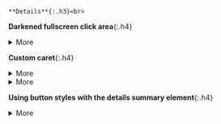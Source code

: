 ```note
**Details**{:.h3}<br>
```

**Darkened fullscreen click area**{:.h4}<br>

<details class="details-overlay details-overlay-dark">
  <summary class="btn">More</summary>
  <div class="border p-3 mt-2">

    ### 抵zH&正片，一场精心策划的阴m（20210324第3704
    <https://www.youtube.com/watch?v=K6cmHbwDzQ8>

    你抵z个hm药酒试试，直接给你z内mg去。
    　　就好像韩g要装萨d，我们对乐t下手了，把乐在zg活活就给搞死了，你以为是老bx搞的吗？

    <h3>zg重复晚清wj覆辙：惹祸、打架和装孙子</h3>
    <a href="  https://www.boxun.com/news/gb/pubvp/2021/03/202103250030.shtml">  https://www.boxun.com/news/gb/pubvp/2021/03/202103250030.shtml</a>

    吾尝谓zg之于夷人，可以明目张胆与之划定章程，而zg一味怕；夷人断不可欺，而zg一味诈；zg尽多事，夷人尽强，一切以理自处，杜其横逆之萌，而不可稍撄其怒，而zg一味蛮；彼有情可以揣度，有理可以制伏，而zg一味蠢；真乃无可如何。

    **公开上hg务y餐厅饭菜价格被指“泄m网m被z**{:.h3}<br>
    [https://www.rfa.org/mandarin/yataibaodao/renquanfazhi/ql2-03242021072938.html](https://www.rfa.org/mandarin/yataibaodao/renquanfazhi/ql2-03242021072938.html)

    2edeef9d-e8cc-47e0-b80b-737be169a5e0.png (620×340)<br>
    <img src="https://slack-imgs.com/?url=https://www.rfa.org/mandarin/yataibaodao/renquanfazhi/ql2-03242021072938.html/@@images/2edeef9d-e8cc-47e0-b80b-737be169a5e0.png">

    自然》曝光造假论文“产业化” 大部分来自zg
    https://www.rfa.org/mandarin/yataibaodao/kejiaowen/hj-03242021141835.html

  </div>
</details>

**Custom caret**{:.h4}<br>

<details class="details-reset">
  <summary class="btn">More <span class="dropdown-caret"></summary>
  <div class="border p-3 mt-2">

    ### 抵zH&正片，一场精心策划的阴m（20210324第3704
    <https://www.youtube.com/watch?v=K6cmHbwDzQ8>

    你抵z个hm药酒试试，直接给你z内mg去。
    　　就好像韩g要装萨d，我们对乐t下手了，把乐在zg活活就给搞死了，你以为是老bx搞的吗？

    <h3>zg重复晚清wj覆辙：惹祸、打架和装孙子</h3>
    <a href="  https://www.boxun.com/news/gb/pubvp/2021/03/202103250030.shtml">  https://www.boxun.com/news/gb/pubvp/2021/03/202103250030.shtml</a>

    吾尝谓zg之于夷人，可以明目张胆与之划定章程，而zg一味怕；夷人断不可欺，而zg一味诈；zg尽多事，夷人尽强，一切以理自处，杜其横逆之萌，而不可稍撄其怒，而zg一味蛮；彼有情可以揣度，有理可以制伏，而zg一味蠢；真乃无可如何。

    **公开上hg务y餐厅饭菜价格被指“泄m网m被z**{:.h3}<br>
    [https://www.rfa.org/mandarin/yataibaodao/renquanfazhi/ql2-03242021072938.html](https://www.rfa.org/mandarin/yataibaodao/renquanfazhi/ql2-03242021072938.html)

    2edeef9d-e8cc-47e0-b80b-737be169a5e0.png (620×340)<br>
    <img src="https://slack-imgs.com/?url=https://www.rfa.org/mandarin/yataibaodao/renquanfazhi/ql2-03242021072938.html/@@images/2edeef9d-e8cc-47e0-b80b-737be169a5e0.png">

    自然》曝光造假论文“产业化” 大部分来自zg
    https://www.rfa.org/mandarin/yataibaodao/kejiaowen/hj-03242021141835.html

</div>
</details>

<details class="details-reset mt-3">
  <summary class="btn-link">More <span class="dropdown-caret"></summary>
  <div class="border p-3 mt-2">

    ### 抵zH&正片，一场精心策划的阴m（20210324第3704
    <https://www.youtube.com/watch?v=K6cmHbwDzQ8>

    你抵z个hm药酒试试，直接给你z内mg去。
    　　就好像韩g要装萨d，我们对乐t下手了，把乐在zg活活就给搞死了，你以为是老bx搞的吗？

    <h3>zg重复晚清wj覆辙：惹祸、打架和装孙子</h3>
    <a href="  https://www.boxun.com/news/gb/pubvp/2021/03/202103250030.shtml">  https://www.boxun.com/news/gb/pubvp/2021/03/202103250030.shtml</a>

    吾尝谓zg之于夷人，可以明目张胆与之划定章程，而zg一味怕；夷人断不可欺，而zg一味诈；zg尽多事，夷人尽强，一切以理自处，杜其横逆之萌，而不可稍撄其怒，而zg一味蛮；彼有情可以揣度，有理可以制伏，而zg一味蠢；真乃无可如何。

    **公开上hg务y餐厅饭菜价格被指“泄m网m被z**{:.h3}<br>
    [https://www.rfa.org/mandarin/yataibaodao/renquanfazhi/ql2-03242021072938.html](https://www.rfa.org/mandarin/yataibaodao/renquanfazhi/ql2-03242021072938.html)

    2edeef9d-e8cc-47e0-b80b-737be169a5e0.png (620×340)<br>
    <img src="https://slack-imgs.com/?url=https://www.rfa.org/mandarin/yataibaodao/renquanfazhi/ql2-03242021072938.html/@@images/2edeef9d-e8cc-47e0-b80b-737be169a5e0.png">

    自然》曝光造假论文“产业化” 大部分来自zg
    https://www.rfa.org/mandarin/yataibaodao/kejiaowen/hj-03242021141835.html

  </div>
</details>

**Using button styles with the details summary element**{:.h4}<br>

<details>
  <summary class="btn btn-primary">More</summary>
  <div class="border p-3 mt-2">

  ```tip
  **Jekyll Text Expand or Collapsible Markdown**{:.h3}<br>
  ```

<div markdown="span" class="alert alert-info" role="alert"><i class="fa fa-info-circle"></i> <b>Note:</b> {{include.content}}</div>

    ### 抵zH&正片，一场精心策划的阴m（20210324第3704
    <https://www.youtube.com/watch?v=K6cmHbwDzQ8>

    你抵z个hm药酒试试，直接给你z内mg去。
    　　就好像韩g要装萨d，我们对乐t下手了，把乐在zg活活就给搞死了，你以为是老bx搞的吗？

    <h3>zg重复晚清wj覆辙：惹祸、打架和装孙子</h3>
    <a href="  https://www.boxun.com/news/gb/pubvp/2021/03/202103250030.shtml">  https://www.boxun.com/news/gb/pubvp/2021/03/202103250030.shtml</a>

    吾尝谓zg之于夷人，可以明目张胆与之划定章程，而zg一味怕；夷人断不可欺，而zg一味诈；zg尽多事，夷人尽强，一切以理自处，杜其横逆之萌，而不可稍撄其怒，而zg一味蛮；彼有情可以揣度，有理可以制伏，而zg一味蠢；真乃无可如何。

    **公开上hg务y餐厅饭菜价格被指“泄m网m被z**{:.h3}<br>
    [https://www.rfa.org/mandarin/yataibaodao/renquanfazhi/ql2-03242021072938.html](https://www.rfa.org/mandarin/yataibaodao/renquanfazhi/ql2-03242021072938.html)

    2edeef9d-e8cc-47e0-b80b-737be169a5e0.png (620×340)<br>
    <img src="https://slack-imgs.com/?url=https://www.rfa.org/mandarin/yataibaodao/renquanfazhi/ql2-03242021072938.html/@@images/2edeef9d-e8cc-47e0-b80b-737be169a5e0.png">

    自然》曝光造假论文“产业化” 大部分来自zg
    https://www.rfa.org/mandarin/yataibaodao/kejiaowen/hj-03242021141835.html

<div markdown="span" class="alert alert-info" role="alert"><i class="fa fa-info-circle"></i> <b>Note:</b> {{include.content}}</div>

</div>
</details>
